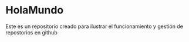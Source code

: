 # HolaMundo
Este es un repositorio creado para ilustrar el funcionamiento y gestión de repostorios en github
